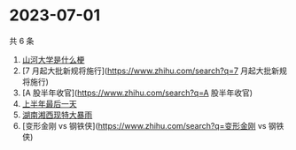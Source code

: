 # 2023-07-01

共 6 条

<!-- BEGIN -->
<!-- 最后更新时间 Sat Jul 01 2023 17:07:41 GMT+0800 (China Standard Time) -->

1. [山河大学是什么梗](https://www.zhihu.com/search?q=山河大学是什么梗)
1. [7 月起大批新规将施行](https://www.zhihu.com/search?q=7 月起大批新规将施行)
1. [A 股半年收官](https://www.zhihu.com/search?q=A 股半年收官)
1. [上半年最后一天](https://www.zhihu.com/search?q=上半年最后一天)
1. [湖南湘西现特大暴雨](https://www.zhihu.com/search?q=湖南湘西现特大暴雨)
1. [变形金刚 vs 钢铁侠](https://www.zhihu.com/search?q=变形金刚 vs 钢铁侠)

<!-- END -->
